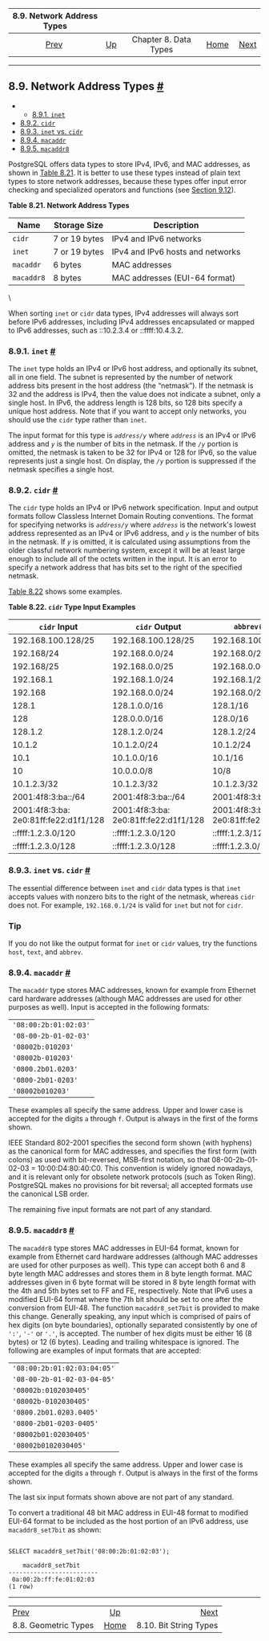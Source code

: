 

|                8.9. Network Address Types               |                                             |                       |                                                       |                                                     |
| :-----------------------------------------------------: | :------------------------------------------ | :-------------------: | ----------------------------------------------------: | --------------------------------------------------: |
| [Prev](datatype-geometric.html "8.8. Geometric Types")  | [Up](datatype.html "Chapter 8. Data Types") | Chapter 8. Data Types | [Home](index.html "PostgreSQL 17devel Documentation") |  [Next](datatype-bit.html "8.10. Bit String Types") |

***

## 8.9. Network Address Types [#](#DATATYPE-NET-TYPES)

  * *   [8.9.1. `inet`](datatype-net-types.html#DATATYPE-INET)
  * [8.9.2. `cidr`](datatype-net-types.html#DATATYPE-CIDR)
  * [8.9.3. `inet` vs. `cidr`](datatype-net-types.html#DATATYPE-INET-VS-CIDR)
  * [8.9.4. `macaddr`](datatype-net-types.html#DATATYPE-MACADDR)
  * [8.9.5. `macaddr8`](datatype-net-types.html#DATATYPE-MACADDR8)

PostgreSQL offers data types to store IPv4, IPv6, and MAC addresses, as shown in [Table 8.21](datatype-net-types.html#DATATYPE-NET-TYPES-TABLE "Table 8.21. Network Address Types"). It is better to use these types instead of plain text types to store network addresses, because these types offer input error checking and specialized operators and functions (see [Section 9.12](functions-net.html "9.12. Network Address Functions and Operators")).

**Table 8.21. Network Address Types**

| Name       | Storage Size  | Description                      |
| ---------- | ------------- | -------------------------------- |
| `cidr`     | 7 or 19 bytes | IPv4 and IPv6 networks           |
| `inet`     | 7 or 19 bytes | IPv4 and IPv6 hosts and networks |
| `macaddr`  | 6 bytes       | MAC addresses                    |
| `macaddr8` | 8 bytes       | MAC addresses (EUI-64 format)    |

\

When sorting `inet` or `cidr` data types, IPv4 addresses will always sort before IPv6 addresses, including IPv4 addresses encapsulated or mapped to IPv6 addresses, such as ::10.2.3.4 or ::ffff:10.4.3.2.

### 8.9.1. `inet` [#](#DATATYPE-INET)

The `inet` type holds an IPv4 or IPv6 host address, and optionally its subnet, all in one field. The subnet is represented by the number of network address bits present in the host address (the “netmask”). If the netmask is 32 and the address is IPv4, then the value does not indicate a subnet, only a single host. In IPv6, the address length is 128 bits, so 128 bits specify a unique host address. Note that if you want to accept only networks, you should use the `cidr` type rather than `inet`.

The input format for this type is *`address/y`* where *`address`* is an IPv4 or IPv6 address and *`y`* is the number of bits in the netmask. If the *`/y`* portion is omitted, the netmask is taken to be 32 for IPv4 or 128 for IPv6, so the value represents just a single host. On display, the *`/y`* portion is suppressed if the netmask specifies a single host.

### 8.9.2. `cidr` [#](#DATATYPE-CIDR)

The `cidr` type holds an IPv4 or IPv6 network specification. Input and output formats follow Classless Internet Domain Routing conventions. The format for specifying networks is *`address/y`* where *`address`* is the network's lowest address represented as an IPv4 or IPv6 address, and *`y`* is the number of bits in the netmask. If *`y`* is omitted, it is calculated using assumptions from the older classful network numbering system, except it will be at least large enough to include all of the octets written in the input. It is an error to specify a network address that has bits set to the right of the specified netmask.

[Table 8.22](datatype-net-types.html#DATATYPE-NET-CIDR-TABLE "Table 8.22. cidr Type Input Examples") shows some examples.

**Table 8.22. `cidr` Type Input Examples**

| `cidr` Input                          | `cidr` Output                         | `abbrev(cidr)`                        |
| ------------------------------------- | ------------------------------------- | ------------------------------------- |
| 192.168.100.128/25                    | 192.168.100.128/25                    | 192.168.100.128/25                    |
| 192.168/24                            | 192.168.0.0/24                        | 192.168.0/24                          |
| 192.168/25                            | 192.168.0.0/25                        | 192.168.0.0/25                        |
| 192.168.1                             | 192.168.1.0/24                        | 192.168.1/24                          |
| 192.168                               | 192.168.0.0/24                        | 192.168.0/24                          |
| 128.1                                 | 128.1.0.0/16                          | 128.1/16                              |
| 128                                   | 128.0.0.0/16                          | 128.0/16                              |
| 128.1.2                               | 128.1.2.0/24                          | 128.1.2/24                            |
| 10.1.2                                | 10.1.2.0/24                           | 10.1.2/24                             |
| 10.1                                  | 10.1.0.0/16                           | 10.1/16                               |
| 10                                    | 10.0.0.0/8                            | 10/8                                  |
| 10.1.2.3/32                           | 10.1.2.3/32                           | 10.1.2.3/32                           |
| 2001:4f8:3:ba::/64                    | 2001:4f8:3:ba::/64                    | 2001:4f8:3:ba/64                      |
| 2001:4f8:3:ba:​2e0:81ff:fe22:d1f1/128 | 2001:4f8:3:ba:​2e0:81ff:fe22:d1f1/128 | 2001:4f8:3:ba:​2e0:81ff:fe22:d1f1/128 |
| ::ffff:1.2.3.0/120                    | ::ffff:1.2.3.0/120                    | ::ffff:1.2.3/120                      |
| ::ffff:1.2.3.0/128                    | ::ffff:1.2.3.0/128                    | ::ffff:1.2.3.0/128                    |

### 8.9.3. `inet` vs. `cidr` [#](#DATATYPE-INET-VS-CIDR)

The essential difference between `inet` and `cidr` data types is that `inet` accepts values with nonzero bits to the right of the netmask, whereas `cidr` does not. For example, `192.168.0.1/24` is valid for `inet` but not for `cidr`.

### Tip

If you do not like the output format for `inet` or `cidr` values, try the functions `host`, `text`, and `abbrev`.

### 8.9.4. `macaddr` [#](#DATATYPE-MACADDR)

The `macaddr` type stores MAC addresses, known for example from Ethernet card hardware addresses (although MAC addresses are used for other purposes as well). Input is accepted in the following formats:

|                       |
| --------------------- |
| `'08:00:2b:01:02:03'` |
| `'08-00-2b-01-02-03'` |
| `'08002b:010203'`     |
| `'08002b-010203'`     |
| `'0800.2b01.0203'`    |
| `'0800-2b01-0203'`    |
| `'08002b010203'`      |

These examples all specify the same address. Upper and lower case is accepted for the digits `a` through `f`. Output is always in the first of the forms shown.

IEEE Standard 802-2001 specifies the second form shown (with hyphens) as the canonical form for MAC addresses, and specifies the first form (with colons) as used with bit-reversed, MSB-first notation, so that 08-00-2b-01-02-03 = 10:00:D4:80:40:C0. This convention is widely ignored nowadays, and it is relevant only for obsolete network protocols (such as Token Ring). PostgreSQL makes no provisions for bit reversal; all accepted formats use the canonical LSB order.

The remaining five input formats are not part of any standard.

### 8.9.5. `macaddr8` [#](#DATATYPE-MACADDR8)

The `macaddr8` type stores MAC addresses in EUI-64 format, known for example from Ethernet card hardware addresses (although MAC addresses are used for other purposes as well). This type can accept both 6 and 8 byte length MAC addresses and stores them in 8 byte length format. MAC addresses given in 6 byte format will be stored in 8 byte length format with the 4th and 5th bytes set to FF and FE, respectively. Note that IPv6 uses a modified EUI-64 format where the 7th bit should be set to one after the conversion from EUI-48. The function `macaddr8_set7bit` is provided to make this change. Generally speaking, any input which is comprised of pairs of hex digits (on byte boundaries), optionally separated consistently by one of `':'`, `'-'` or `'.'`, is accepted. The number of hex digits must be either 16 (8 bytes) or 12 (6 bytes). Leading and trailing whitespace is ignored. The following are examples of input formats that are accepted:

|                             |
| --------------------------- |
| `'08:00:2b:01:02:03:04:05'` |
| `'08-00-2b-01-02-03-04-05'` |
| `'08002b:0102030405'`       |
| `'08002b-0102030405'`       |
| `'0800.2b01.0203.0405'`     |
| `'0800-2b01-0203-0405'`     |
| `'08002b01:02030405'`       |
| `'08002b0102030405'`        |

These examples all specify the same address. Upper and lower case is accepted for the digits `a` through `f`. Output is always in the first of the forms shown.

The last six input formats shown above are not part of any standard.

To convert a traditional 48 bit MAC address in EUI-48 format to modified EUI-64 format to be included as the host portion of an IPv6 address, use `macaddr8_set7bit` as shown:

```

SELECT macaddr8_set7bit('08:00:2b:01:02:03');

    macaddr8_set7bit
-------------------------
 0a:00:2b:ff:fe:01:02:03
(1 row)
```

***

|                                                         |                                                       |                                                     |
| :------------------------------------------------------ | :---------------------------------------------------: | --------------------------------------------------: |
| [Prev](datatype-geometric.html "8.8. Geometric Types")  |      [Up](datatype.html "Chapter 8. Data Types")      |  [Next](datatype-bit.html "8.10. Bit String Types") |
| 8.8. Geometric Types                                    | [Home](index.html "PostgreSQL 17devel Documentation") |                              8.10. Bit String Types |
